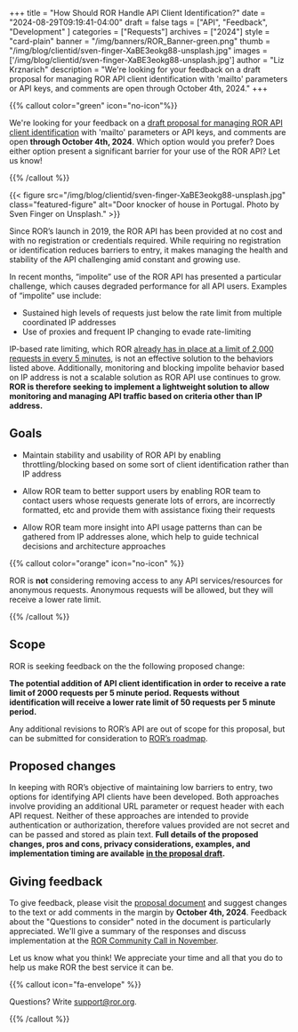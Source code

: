 +++ 
title = "How Should ROR Handle API Client Identification?" 
date = "2024-08-29T09:19:41-04:00"
draft = false 
tags = ["API", "Feedback", "Development" ] 
categories = ["Requests"] 
archives = ["2024"]
style = "card-plain" 
banner = "/img/banners/ROR_Banner-green.png" 
thumb = "/img/blog/clientid/sven-finger-XaBE3eokg88-unsplash.jpg" 
images = ['/img/blog/clientid/sven-finger-XaBE3eokg88-unsplash.jpg']
author = "Liz Krznarich" 
description = "We're looking for your feedback on a draft proposal for managing ROR API client identification with 'mailto' parameters or API keys, and comments are open through October 4th, 2024."
+++ 

{{% callout color="green" icon="no-icon"%}}

We're looking for your feedback on a [draft proposal for managing ROR API client identification](https://bit.ly/ror-client-id-proposal) with 'mailto' parameters or API keys, and comments are open **through October 4th, 2024**. Which option would you prefer? Does either option present a significant barrier for your use of the ROR API? Let us know! 

{{% /callout %}}

{{< figure src="/img/blog/clientid/sven-finger-XaBE3eokg88-unsplash.jpg" class="featured-figure" alt="Door knocker of house in Portugal. Photo by Sven Finger on Unsplash." >}}

Since ROR’s launch in 2019, the ROR API has been provided at no cost and with no registration or credentials required. While requiring no registration or identification reduces barriers to entry, it makes managing the health and stability of the API challenging amid constant and growing use.

In recent months, “impolite” use of the ROR API has presented a particular challenge, which causes degraded performance for all API users. Examples of “impolite” use include:

* Sustained high levels of requests just below the rate limit from multiple coordinated IP addresses
* Use of proxies and frequent IP changing to evade rate-limiting

IP-based rate limiting, which ROR [already has in place at a limit of 2,000 requests in every 5 minutes](https://ror.readme.io/v2/docs/rest-api#registration-and-rate-limits), is not an effective solution to the behaviors listed above. Additionally, monitoring and blocking impolite behavior based on IP address is not a scalable solution as ROR API use continues to grow. **ROR is therefore seeking to implement a lightweight solution to allow monitoring and managing API traffic based on criteria other than IP address.**

## Goals

* Maintain stability and usability of ROR API by enabling throttling/blocking based on some sort of client identification rather than IP address

* Allow ROR team to better support users by enabling ROR team to contact users whose requests generate lots of errors, are incorrectly formatted, etc and provide them with assistance fixing their requests

* Allow ROR team more insight into API usage patterns than can be gathered from IP addresses alone, which help to guide technical decisions and architecture approaches

{{% callout color="orange" icon="no-icon" %}}

ROR is **not** considering removing access to any API services/resources for anonymous requests. Anonymous requests will be allowed, but they will receive a lower rate limit.

{{% /callout %}}

## Scope 

ROR is seeking feedback on the the following proposed change:

**The potential addition of API client identification in order to receive a rate limit of 2000 requests per 5 minute period. Requests without identification will receive a lower rate limit of 50 requests per 5 minute period.**

Any additional revisions to ROR’s API are out of scope for this proposal, but can be submitted for consideration to [ROR’s roadmap](https://github.com/ror-community/ror-roadmap).

## Proposed changes

In keeping with ROR’s objective of maintaining low barriers to entry, two options for identifying API clients have been developed. Both approaches involve providing an additional URL parameter or request header with each API request. Neither of these approaches are intended to provide authentication or authorization, therefore values provided are not secret and can be passed and stored as plain text. **Full details of the proposed changes, pros and cons, privacy considerations, examples, and implementation timing are available [in the proposal draft](https://bit.ly/ror-client-id-proposal).** 

## Giving feedback 

To give feedback, please visit the [proposal document](https://bit.ly/ror-client-id-proposal) and suggest changes to the text or add comments in the margin by **October 4th, 2024**. Feedback about the "Questions to consider" noted in the document is particularly appreciated. We'll give a summary of the responses and discuss implementation at the [ROR Community Call in November](https://ror.org/events/#ror-community-call-november-2024). 

Let us know what you think! We appreciate your time and all that you do to help us make ROR the best service it can be. 

{{% callout icon="fa-envelope" %}}

Questions? Write [support@ror.org](mailto:support@ror.org). 

{{% /callout %}}

